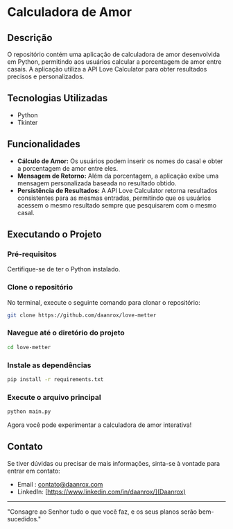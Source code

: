 # Calculadora de Amor

## Descrição
O repositório contém uma aplicação de calculadora de amor desenvolvida em Python, permitindo aos usuários calcular a porcentagem de amor entre casais. A aplicação utiliza a API Love Calculator para obter resultados precisos e personalizados.

## Tecnologias Utilizadas
- Python
- Tkinter

## Funcionalidades
- **Cálculo de Amor:** Os usuários podem inserir os nomes do casal e obter a porcentagem de amor entre eles.
- **Mensagem de Retorno:** Além da porcentagem, a aplicação exibe uma mensagem personalizada baseada no resultado obtido.
- **Persistência de Resultados:** A API Love Calculator retorna resultados consistentes para as mesmas entradas, permitindo que os usuários acessem o mesmo resultado sempre que pesquisarem com o mesmo casal.



## Executando o Projeto

### Pré-requisitos
Certifique-se de ter o Python instalado.

### Clone o repositório
No terminal, execute o seguinte comando para clonar o repositório:

```bash
git clone https://github.com/daanrox/love-metter
```
### Navegue até o diretório do projeto

```bash
cd love-metter
```


### Instale as dependências

```bash
pip install -r requirements.txt
```


### Execute o arquivo principal

```bash
python main.py
```

Agora você pode experimentar a calculadora de amor interativa!

## Contato
Se tiver dúvidas ou precisar de mais informações, sinta-se à vontade para entrar em contato:
- Email : [contato@daanrox.com](mailto:contato@daanrox.com)
- LinkedIn: [https://www.linkedin.com/in/daanrox/](Daanrox)

--- 

"Consagre ao Senhor tudo o que você faz, e os seus planos serão bem-sucedidos."
